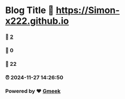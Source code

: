 # Blog Title :link: https://Simon-x222.github.io 
### :page_facing_up: [2](https://Simon-x222.github.io/tag.html) 
### :speech_balloon: 0 
### :hibiscus: 22 
### :alarm_clock: 2024-11-27 14:26:50 
### Powered by :heart: [Gmeek](https://github.com/Meekdai/Gmeek)
